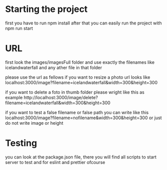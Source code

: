 # Starting the project

first you have to run npm install
after that you can easily run the project with npm run start

# URL

first look the images/imagesFull folder and use exactly the filenames like icelandwaterfall and any ather file in that folder

please use the url as fellows
if you want to resize a photo url looks like
localhost:3000/image?filename=icelandwaterfall&width=300&height=300

if you want to delete a foto in thumb folder please
wright like this as example
http://localhost:3000/image/delete?filename=icelandwaterfall&width=300&height=300

if you want to test a false filename or false path you can write like this
localhost:3000/image?filename=nofilename&width=300&height=300
or just do not write image or height

# Testing

you can look at the package.json file,
there you will find all scripts to start server to test and for eslint and prettier ofcourse
